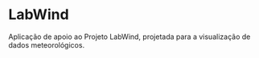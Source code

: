 # LabWind
Aplicação de apoio ao Projeto LabWind, projetada para a visualização de dados meteorológicos.
